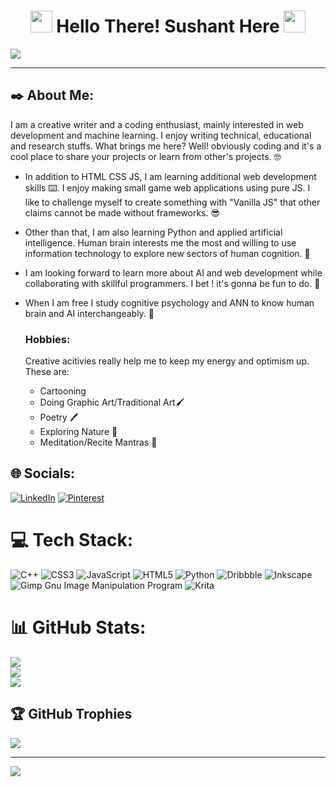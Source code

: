 <h1 align="center"><img src="https://emojibook.org/wp-content/uploads/2022/03/1-14-78.png" width="35px" height="35px"></img> Hello There! Sushant Here  <img src="https://cdn3.emoji.gg/emojis/6186-developer-bot.gif" width="35px" height="35px"></img></h1>
<img src = "https://www.internetcreation.net/wp-content/uploads/2015/04/banner-web-development-1500x491.png"></img>
<hr>


## ✒️ About Me:
I am a creative writer and a coding enthusiast, mainly interested in web development and machine learning. I enjoy writing technical, educational and research stuffs. What brings me here? Well! obviously coding and it's a cool place to share your projects or learn from other's projects. 🤓
- In addition to HTML CSS JS, I am learning additional web development skills ⌨️. I enjoy making small game web applications using pure JS. I like to challenge myself to create something with "Vanilla JS" that other claims cannot be made without frameworks. 😎
- Other than that, I am also learning Python and applied artificial intelligence. Human brain interests me the most and willing to use information technology to explore new sectors of human cognition. 📖
- I am looking forward to learn more about AI and web development while collaborating with skillful programmers. I bet ! it's gonna be fun to do. 🤝
- When I am free I study cognitive psychology and ANN to know human brain and AI interchangeably. 🧠

  ### Hobbies:
  Creative acitivies really help me to keep my energy and optimism up. These are:
  - Cartooning
  - Doing Graphic Art/Traditional Art🖌️
  - Poetry 🖊️
  - Exploring Nature 🌲
  - Meditation/Recite Mantras 🧘

## 🌐 Socials:
[![LinkedIn](https://img.shields.io/badge/LinkedIn-%230077B5.svg?style=for-the-badge&logo=linkedin&logoColor=white)](https://linkedin.com/in/https://www.linkedin.com/in/sganeshanbharat/) [![Pinterest](https://img.shields.io/badge/Pinterest-%23E60023.svg?style=for-the-badge&logo=Pinterest&logoColor=white)](https://pinterest.com/https://in.pinterest.com/Oxacorn/) 

# 💻 Tech Stack:
![C++](https://img.shields.io/badge/c++-%2300599C.svg?style=for-the-badge&logo=c%2B%2B&logoColor=white) ![CSS3](https://img.shields.io/badge/css3-%231572B6.svg?style=for-the-badge&logo=css3&logoColor=white) ![JavaScript](https://img.shields.io/badge/javascript-%23323330.svg?style=for-the-badge&logo=javascript&logoColor=%23F7DF1E) ![HTML5](https://img.shields.io/badge/html5-%23E34F26.svg?style=for-the-badge&logo=html5&logoColor=white) ![Python](https://img.shields.io/badge/python-3670A0?style=for-the-badge&logo=python&logoColor=ffdd54) ![Dribbble](https://img.shields.io/badge/Dribbble-EA4C89?style=for-the-badge&logo=dribbble&logoColor=white) ![Inkscape](https://img.shields.io/badge/Inkscape-e0e0e0?style=for-the-badge&logo=inkscape&logoColor=080A13) ![Gimp Gnu Image Manipulation Program](https://img.shields.io/badge/Gimp-657D8B?style=for-the-badge&logo=gimp&logoColor=FFFFFF) ![Krita](https://img.shields.io/badge/Krita-203759?style=for-the-badge&logo=krita&logoColor=EEF37B)
# 📊 GitHub Stats:
![](https://github-readme-stats.vercel.app/api?username=sushantgb&theme=dark&hide_border=false&include_all_commits=false&count_private=false)<br/>
![](https://github-readme-streak-stats.herokuapp.com/?user=sushantgb&theme=dark&hide_border=false)<br/>
![](https://github-readme-stats.vercel.app/api/top-langs/?username=sushantgb&theme=dark&hide_border=false&include_all_commits=false&count_private=false&layout=compact)

## 🏆 GitHub Trophies
![](https://github-profile-trophy.vercel.app/?username=sushantgb&theme=radical&no-frame=false&no-bg=true&margin-w=4)

---
[![](https://visitcount.itsvg.in/api?id=sushantgb&icon=0&color=0)](https://visitcount.itsvg.in)





<!--
**sushantgb/sushantgb** is a ✨ _special_ ✨ repository because its `README.md` (this file) appears on your GitHub profile.

Here are some ideas to get you started:

- 🔭 I’m currently working on ...
- 🌱 I’m currently learning ...
- 👯 I’m looking to collaborate on ...
- 🤔 I’m looking for help with ...
- 💬 Ask me about ...
- 📫 How to reach me: ...
- 😄 Pronouns: ...
- ⚡ Fun fact: ...
-->
